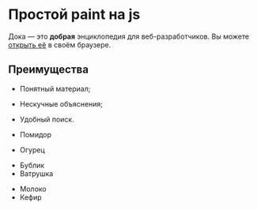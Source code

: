 # Простой paint на js

Дока — это **добрая** энциклопедия для веб-разработчиков.
Вы можете [открыть её](https://doka.guide) в своём браузере.

## Преимущества

- Понятный материал;
- Нескучные объяснения;
- Удобный поиск.

- Помидор
- Огурец

+ Бублик
+ Ватрушка

* Молоко
* Кефир
